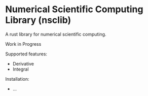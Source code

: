 # Numerical Scientific Computing Library (nsclib)

A rust library for numerical scientific computing.

Work in Progress

Supported features:
- Derivative
- Integral

Installation:
- ...
